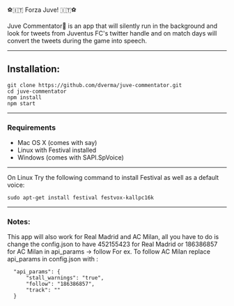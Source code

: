 ⚽️🇮🇹 Forza Juve! 🇮🇹⚽️ 

Juve Commentator🎤 is an app that will silently run in the background and look for tweets from Juventus FC's twitter handle and on match days will convert the tweets during the game into speech.

---

## Installation:
```
git clone https://github.com/dverma/juve-commentator.git
cd juve-commentator
npm install
npm start
```
---

### Requirements

* Mac OS X (comes with say)
* Linux with Festival installed
* Windows (comes with SAPI.SpVoice)

---

On Linux Try the following command to install Festival as well as a default voice:
```
sudo apt-get install festival festvox-kallpc16k
```
--- 

### Notes:

This app will also work for Real Madrid and AC Milan, all you have to do is change the config.json to have  452155423 for Real Madrid or 186386857 for AC Milan in api_params -> follow
For ex. To follow AC Milan replace api_params in config.json with :
```
  "api_params": {
      "stall_warnings": "true",
      "follow": "186386857",
      "track": ""
  }
```
